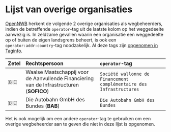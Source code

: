 Lijst van overige organisaties
==============================

[OpenNWB](../README.md) herkent de volgende 2 overige organisaties als wegbeheerders, indien de betreffende `operator`-tag uit de laatste kolom op het weggedeelte aanwezig is.
In zeldzame gevallen waarin een organisatie een weggedeelte op of buiten de eigen landsgrens beheert, is ook een `operator:addr:country`-tag noodzakelijk.
Al deze tags zijn [opgenomen in Taginfo](https://taginfo.openstreetmap.org/projects/opennwb#tags).

| Zetel | Rechtspersoon | `operator`-tag |
| :--- | :--- | :--- |
| 🇧🇪 | Waalse Maatschappij voor de Aanvullende Financiering van de Infrastructuren (**SOFICO**) | `Société wallonne de Financement complémentaire des Infrastructures` |
| 🇩🇪 | Die Autobahn GmbH des Bundes (**BAB**) | `Die Autobahn GmbH des Bundes` |

Het is ook mogelijk om een andere `operator`-tag te gebruiken om een overige wegbeheerder aan te geven die niet in deze lijst is opgenomen.
